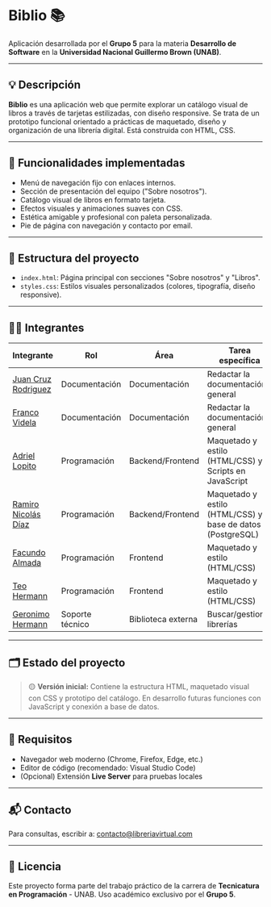 # Biblio 📚

Aplicación desarrollada por el **Grupo 5** para la materia **Desarrollo de Software** en la **Universidad Nacional Guillermo Brown (UNAB)**.

---

## 💡 Descripción

**Biblio** es una aplicación web que permite explorar un catálogo visual de libros a través de tarjetas estilizadas, con diseño responsive. Se trata de un prototipo funcional orientado a prácticas de maquetado, diseño y organización de una librería digital. Está construida con HTML, CSS.

---

## 🚀 Funcionalidades implementadas

- Menú de navegación fijo con enlaces internos.
- Sección de presentación del equipo ("Sobre nosotros").
- Catálogo visual de libros en formato tarjeta.
- Efectos visuales y animaciones suaves con CSS.
- Estética amigable y profesional con paleta personalizada.
- Pie de página con navegación y contacto por email.

---

## 📁 Estructura del proyecto

- `index.html`: Página principal con secciones "Sobre nosotros" y "Libros".
- `styles.css`: Estilos visuales personalizados (colores, tipografía, diseño responsive).

---

## 🧑‍💻 Integrantes

| Integrante   | Rol              | Área              | Tarea específica                                                  |
|--------------|------------------|-------------------|-------------------------------------------------------------------|
| [Juan Cruz Rodriguez](https://github.com/ramzlas) | Documentación    | Documentación     | Redactar la documentación general                                |
| [Franco Videla](https://github.com/ramzlas)       | Documentación    | Documentación     | Redactar la documentación general                                |
| [Adriel Lopito](https://github.com/ramzlas)       | Programación     | Backend/Frontend  | Maquetado y estilo (HTML/CSS) y Scripts en JavaScript            |
| [Ramiro Nicolás Díaz](https://github.com/ramzlas) | Programación     | Backend/Frontend  | Maquetado y estilo (HTML/CSS) y base de datos (PostgreSQL)       |
| [Facundo Almada](https://github.com/ukcaf)        | Programación     | Frontend          | Maquetado y estilo (HTML/CSS)                                     |
| [Teo Hermann](https://github.com/ramzlas)         | Programación     | Frontend          | Maquetado y estilo (HTML/CSS)                                     |
| [Geronimo Hermann](https://github.com/ramzlas)    | Soporte técnico  | Biblioteca externa| Buscar/gestionar librerías                                        |

---

## 🗂️ Estado del proyecto

> 🟡 **Versión inicial:** Contiene la estructura HTML, maquetado visual con CSS y prototipo del catálogo. En desarrollo futuras funciones con JavaScript y conexión a base de datos.

---

## 📌 Requisitos

- Navegador web moderno (Chrome, Firefox, Edge, etc.)
- Editor de código (recomendado: Visual Studio Code)
- (Opcional) Extensión **Live Server** para pruebas locales

---

## 📬 Contacto

Para consultas, escribir a: [contacto@libreriavirtual.com](mailto:contacto@libreriavirtual.com)

---

## 🔖 Licencia

Este proyecto forma parte del trabajo práctico de la carrera de **Tecnicatura en Programación** - UNAB. Uso académico exclusivo por el **Grupo 5**.
